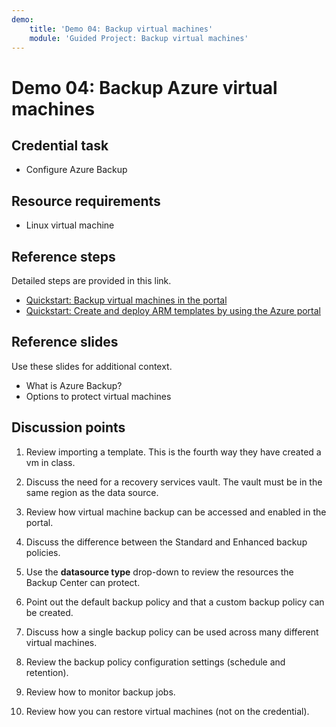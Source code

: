 ```yaml
---
demo:
    title: 'Demo 04: Backup virtual machines'
    module: 'Guided Project: Backup virtual machines'
---
```


# Demo 04: Backup Azure virtual machines

## Credential task

+ Configure Azure Backup 

## Resource requirements

+ Linux virtual machine

## Reference steps

Detailed steps are provided in this link.

+ [Quickstart: Backup virtual machines in the portal](https://learn.microsoft.com/azure/backup/quick-backup-vm-portal)
+ [Quickstart: Create and deploy ARM templates by using the Azure portal](https://learn.microsoft.com/azure/azure-resource-manager/templates/quickstart-create-templates-use-the-portal)

## Reference slides

Use these slides for additional context.  

+ What is Azure Backup?
+ Options to protect virtual machines

## Discussion points

1. Review importing a template. This is the fourth way they have created a vm in class.
   
1. Discuss the need for a recovery services vault. The vault must be in the same region as the data source. 

1. Review how virtual machine backup can be accessed and enabled in the portal. 

1. Discuss the difference between the Standard and Enhanced backup policies. 

1. Use the **datasource type** drop-down to review the resources the Backup Center can protect.

1. Point out the default backup policy and that a custom backup policy can be created.

1. Discuss how a single backup policy can be used across many different virtual machines.

1. Review the backup policy configuration settings (schedule and retention).

1. Review how to monitor backup jobs.

1. Review how you can restore virtual machines (not on the credential). 
